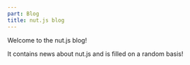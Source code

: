 ```yaml
---
part: Blog
title: nut.js blog
---
```


Welcome to the nut.js blog!

It contains news about nut.js and is filled on a random basis!
